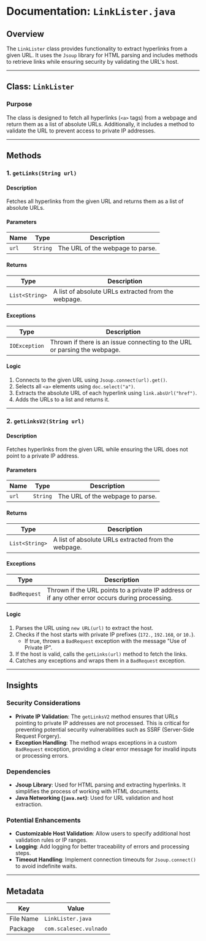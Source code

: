 # Documentation: `LinkLister.java`

## Overview
The `LinkLister` class provides functionality to extract hyperlinks from a given URL. It uses the `Jsoup` library for HTML parsing and includes methods to retrieve links while ensuring security by validating the URL's host.

---

## Class: `LinkLister`

### Purpose
The class is designed to fetch all hyperlinks (`<a>` tags) from a webpage and return them as a list of absolute URLs. Additionally, it includes a method to validate the URL to prevent access to private IP addresses.

---

## Methods

### 1. `getLinks(String url)`
#### Description
Fetches all hyperlinks from the given URL and returns them as a list of absolute URLs.

#### Parameters
| Name | Type   | Description                     |
|------|--------|---------------------------------|
| `url` | `String` | The URL of the webpage to parse. |

#### Returns
| Type          | Description                          |
|---------------|--------------------------------------|
| `List<String>` | A list of absolute URLs extracted from the webpage. |

#### Exceptions
| Type          | Description                          |
|---------------|--------------------------------------|
| `IOException` | Thrown if there is an issue connecting to the URL or parsing the webpage. |

#### Logic
1. Connects to the given URL using `Jsoup.connect(url).get()`.
2. Selects all `<a>` elements using `doc.select("a")`.
3. Extracts the absolute URL of each hyperlink using `link.absUrl("href")`.
4. Adds the URLs to a list and returns it.

---

### 2. `getLinksV2(String url)`
#### Description
Fetches hyperlinks from the given URL while ensuring the URL does not point to a private IP address.

#### Parameters
| Name | Type   | Description                     |
|------|--------|---------------------------------|
| `url` | `String` | The URL of the webpage to parse. |

#### Returns
| Type          | Description                          |
|---------------|--------------------------------------|
| `List<String>` | A list of absolute URLs extracted from the webpage. |

#### Exceptions
| Type          | Description                          |
|---------------|--------------------------------------|
| `BadRequest`  | Thrown if the URL points to a private IP address or if any other error occurs during processing. |

#### Logic
1. Parses the URL using `new URL(url)` to extract the host.
2. Checks if the host starts with private IP prefixes (`172.`, `192.168`, or `10.`).
   - If true, throws a `BadRequest` exception with the message "Use of Private IP".
3. If the host is valid, calls the `getLinks(url)` method to fetch the links.
4. Catches any exceptions and wraps them in a `BadRequest` exception.

---

## Insights

### Security Considerations
- **Private IP Validation**: The `getLinksV2` method ensures that URLs pointing to private IP addresses are not processed. This is critical for preventing potential security vulnerabilities such as SSRF (Server-Side Request Forgery).
- **Exception Handling**: The method wraps exceptions in a custom `BadRequest` exception, providing a clear error message for invalid inputs or processing errors.

### Dependencies
- **Jsoup Library**: Used for HTML parsing and extracting hyperlinks. It simplifies the process of working with HTML documents.
- **Java Networking (`java.net`)**: Used for URL validation and host extraction.

### Potential Enhancements
- **Customizable Host Validation**: Allow users to specify additional host validation rules or IP ranges.
- **Logging**: Add logging for better traceability of errors and processing steps.
- **Timeout Handling**: Implement connection timeouts for `Jsoup.connect()` to avoid indefinite waits.

---

## Metadata
| Key         | Value              |
|-------------|--------------------|
| File Name   | `LinkLister.java`  |
| Package     | `com.scalesec.vulnado` |
